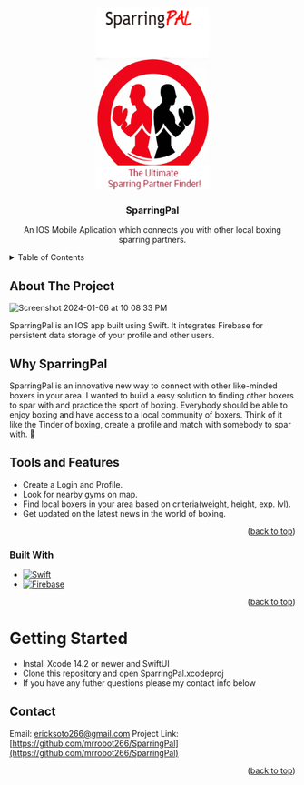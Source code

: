 <!-- Improved compatibility of back to top link: See: https://github.com/othneildrew/Best-README-Template/pull/73 -->
<a name="readme-top"></a>

<!-- PROJECT LOGO -->
<br />
<div align="center">
  <a href="https://github.com/mrrobot266/SparringPal">
    <img src="SparringPal/Assets.xcassets/SparringPal.imageset/Screenshot 2023-04-22 at 10.51.55 PM.png" alt="Logo" width="200" height="320">
  </a>

<h3 align="center">SparringPal</h3>

  <p align="center">
    An IOS Mobile Aplication which connects you with other local boxing sparring partners. 
    <br />
    
  </p>
</div>

<!-- TABLE OF CONTENTS -->
<details>
  <summary>Table of Contents</summary>
  <ol>
    <li>
      <a href="#about-the-project">About The Project</a>
      <ul>
        <li><a href="#why-sparringpal">Why SparringPal</a></li>
        <li><a href="#tools-and-features">Tools and Features</a></li>
        <li><a href="#built-with">Built With</a></li>
      </ul>
    </li>
    <li>
      <a href="#getting-started">Getting Started</a>
    </li>
    <li><a href="#contact">Contact</a></li>
  </ol>
</details>


<!-- ABOUT THE PROJECT -->
## About The Project

<img width="279" alt="Screenshot 2024-01-06 at 10 08 33 PM" src="https://github.com/mrrobot266/SparringPal/assets/99101149/6d49b268-57d3-4b89-b1fa-d368d1f9cdaf">

SparringPal is an IOS app built using Swift. It integrates Firebase for persistent data storage of your profile and other users. 

## Why SparringPal

SparringPal is an innovative new way to connect with other like-minded boxers in your area. I wanted to build a easy solution to finding other boxers to spar with and practice the sport of boxing. Everybody should be able to enjoy boxing and have access to a local community of boxers. Think of it like the Tinder of boxing, create a profile and match with somebody to spar with. 👊

## Tools and Features

* Create a Login and Profile.
* Look for nearby gyms on map.
* Find local boxers in your area based on criteria(weight, height, exp. lvl).
* Get updated on the latest news in the world of boxing.

<p align="right">(<a href="#readme-top">back to top</a>)</p>

### Built With

* [![Swift][swift.org]][swift-url]
* [![Firebase][Firebase.com]][Firebase-url]

<p align="right">(<a href="#readme-top">back to top</a>)</p>


# Getting Started

* Install Xcode 14.2 or newer and SwiftUI
* Clone this repository and open SparringPal.xcodeproj
* If you have any futher questions please my contact info below


<!-- CONTACT -->
## Contact

Email: ericksoto266@gmail.com
Project Link: [https://github.com/mrrobot266/SparringPal](https://github.com/mrrobot266/SparringPal)

<p align="right">(<a href="#readme-top">back to top</a>)</p>




<!-- MARKDOWN LINKS & IMAGES -->
<!-- https://www.markdownguide.org/basic-syntax/#reference-style-links -->
[contributors-shield]: https://img.shields.io/github/contributors/github_username/repo_name.svg?style=for-the-badge
[contributors-url]: https://github.com/mrrobot266/485email-ai-tool-main/graphs/contributors
[forks-shield]: https://img.shields.io/github/forks/github_username/repo_name.svg?style=for-the-badge
[forks-url]: https://github.com/github_username/repo_name/network/members
[stars-shield]: https://img.shields.io/github/stars/github_username/repo_name.svg?style=for-the-badge
[stars-url]: https://github.com/github_username/repo_name/stargazers
[issues-shield]: https://img.shields.io/github/issues/github_username/repo_name.svg?style=for-the-badge
[issues-url]: https://github.com/github_username/repo_name/issues
[license-shield]: https://img.shields.io/github/license/github_username/repo_name.svg?style=for-the-badge
[license-url]: https://github.com/github_username/repo_name/blob/master/LICENSE.txt
[linkedin-shield]: https://img.shields.io/badge/-LinkedIn-black.svg?style=for-the-badge&logo=linkedin&colorB=555
[linkedin-url]: https://linkedin.com/in/linkedin_username
[product-screenshot]: images/screenshot.png

[Svelte.dev]: https://img.shields.io/badge/Svelte-4A4A55?style=for-the-badge&logo=svelte&logoColor=FF3E00
[Svelte-url]: https://svelte.dev/
[Firebase.com]: https://img.shields.io/badge/Firebase-%23FFCA28?style=for-the-badge&logo=Firebase&labelColor=black
[Firebase-url]: https://firebase.google.com/
[TypeScript.org]: https://img.shields.io/badge/TypeScript-%233178C6?style=for-the-badge&logo=TypeScript&labelColor=black
[TypeScript-url]: https://www.typescriptlang.org/
[chatgpt.com]: https://img.shields.io/badge/ChatGPT-%23412991?style=for-the-badge&logo=openai&labelColor=black
[chatgpt-url]: https://chat.openai.com/
[swift.org]: https://img.shields.io/badge/Swift-%23F05138?style=for-the-badge&logo=Swift&labelColor=white
[swift-url]: https://www.swift.org/



